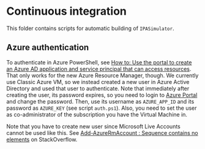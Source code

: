 # Continuous integration

This folder contains scripts for automatic building of `IPASimulator`.

## Azure authentication

To authenticate in Azure PowerShell, see [How to: Use the portal to create an
Azure AD application and service principal that can access resources](https://docs.microsoft.com/en-us/azure/active-directory/develop/howto-create-service-principal-portal).
That only works for the new Azure Resource Manager, though. We currently use
Classic Azure VM, so we instead created a new user in Azure Active Directory and
used that user to authenticate. Note that immediately after creating the user,
its password expires, so you need to login to [Azure Portal](https://portal.azure.com)
and change the password. Then, use its username as `AZURE_APP_ID` and its
password as `AZURE_KEY` (see script `auth.ps1`). Also, you need to set the user
as co-administrator of the subscription you have the Virtual Machine in.

Note that you have to create new user since Microsoft Live Accounts cannot be
used like this. See [Add-AzureRmAccount : Sequence contains no elements](https://stackoverflow.com/a/41608514)
on StackOverflow.

